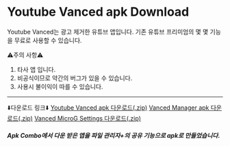 # Youtube Vanced apk Download

Youtube Vanced는 광고 제거한 유튜브 앱입니다.
기존 유튜브 프리미엄의 몇 몇 기능을 무료로 사용할 수 있습니다.

⚠️주의 사항⚠️
1. 타사 앱 입니다.
2. 비공식이므로 약간의 버그가 있을 수 있습니다.
3. 사용시 불이익이 따를 수 있습니다.
-------------------------------------

⬇️다운로드 링크⬇️
[Youtube Vanced apk 다운로드(.zip)](https://github.com/happydm09/File/files/9438170/Youtube.Vanced.apk.zip)
[Vanced Manager apk 다운로드(.zip)](https://github.com/happydm09/File/files/9438172/Vanced.Manager.apk.zip)
[Vanced MicroG Settings 다운로드(.zip)](https://github.com/happydm09/File/files/9438175/Vanced.MicroG.Settings.apk.zip)

<h5>Apk Combo에서 다운 받은 앱을 파일 관리자+의 공유 기능으로 apk로 만들었습니다.</h5>
